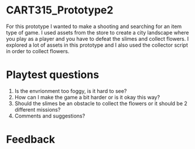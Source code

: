 # CART315_Prototype2
 
For this prototype I wanted to make a shooting and searching for an item type of game. I used assets from the store to create a city landscape where you play as a player and you have to defeat the slimes and collect flowers. I explored a lot of assets in this prototype and I also used the collector script in order to collect flowers.


# Playtest questions

1. Is the envrionment too foggy, is it hard to see?
2. How can I make the game a bit harder or is it okay this way?
3. Should the slimes be an obstacle to collect the flowers or it should be 2 different missions? 
4. Comments and suggestions?

# Feedback
